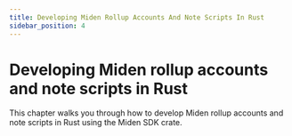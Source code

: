 ```yaml
---
title: Developing Miden Rollup Accounts And Note Scripts In Rust
sidebar_position: 4
---
```


# Developing Miden rollup accounts and note scripts in Rust

This chapter walks you through how to develop Miden rollup accounts and note scripts in Rust using the Miden SDK crate.
